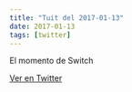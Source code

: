 ```yaml
---
title: "Tuit del 2017-01-13"
date: 2017-01-13
tags: [twitter]
---
```


El momento de Switch



[Ver en Twitter](https://twitter.com/i/web/status/819755985157967872)
